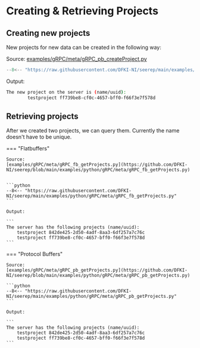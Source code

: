 # Creating & Retrieving Projects

## Creating new projects

New projects for new data can be created in the following way:

Source:
[examples/gRPC/meta/gRPC_pb_createProject.py](https://github.com/DFKI-NI/seerep/blob/main/examples/python/gRPC/meta/gRPC_pb_createProject.py)

```python
--8<-- "https://raw.githubusercontent.com/DFKI-NI/seerep/main/examples/python/gRPC/meta/gRPC_pb_createProject.py"
```

Output:

``` bash
The new project on the server is (name/uuid):
        testproject ff739be8-cf0c-4657-bff0-f66f3e7f578d
```

## Retrieving projects

After we created two projects, we can query them. Currently the name doesn't
have to be unique.

<!-- markdownlint-disable -->

=== "Flatbuffers"

    Source:
    [examples/gRPC/meta/gRPC_fb_getProjects.py](https://github.com/DFKI-NI/seerep/blob/main/examples/python/gRPC/meta/gRPC_fb_getProjects.py)


    ```python
    --8<-- "https://raw.githubusercontent.com/DFKI-NI/seerep/main/examples/python/gRPC/meta/gRPC_fb_getProjects.py"
    ```

    Output:

    ```
    The server has the following projects (name/uuid):
        testproject 842de425-2d50-4adf-8aa3-6df257a7c76c
        testproject ff739be8-cf0c-4657-bff0-f66f3e7f578d
    ```

=== "Protocol Buffers"

    Source:
    [examples/gRPC/meta/gRPC_pb_getProjects.py](https://github.com/DFKI-NI/seerep/blob/main/examples/python/gRPC/meta/gRPC_pb_getProjects.py)

    ```python
    --8<-- "https://raw.githubusercontent.com/DFKI-NI/seerep/main/examples/python/gRPC/meta/gRPC_pb_getProjects.py"
    ```

    Output:

    ```
    The server has the following projects (name/uuid):
        testproject 842de425-2d50-4adf-8aa3-6df257a7c76c
        testproject ff739be8-cf0c-4657-bff0-f66f3e7f578d
    ```
